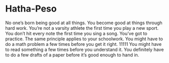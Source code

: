 # Hatha-Peso
No one’s born being good at all things. 
You become good at things through hard work. 
You’re not a varsity athlete the first time you play a new sport. 
You don’t hit every note the first time you sing a song.
You’ve got to practice. 
The same principle applies to your schoolwork.
You might have to do a math problem a few times before you get it right. 
11111
You might have to read something a few times before you understand it.
You definitely have to do a few drafts of a paper before it’s good enough to hand in.
